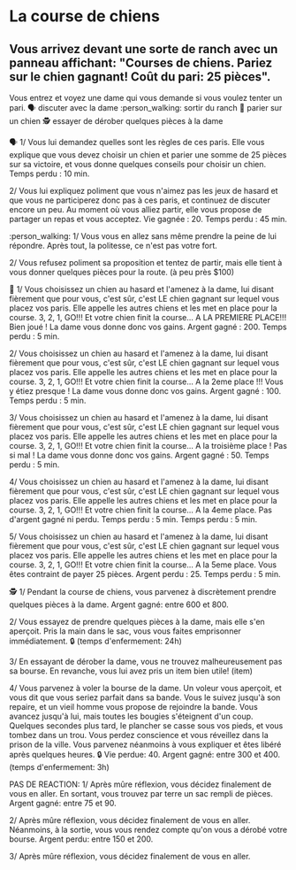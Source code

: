# La course de chiens
## Vous arrivez devant une sorte de ranch avec un panneau affichant: "Courses de chiens. Pariez sur le chien gagnant! Coût du pari: 25 pièces".
Vous entrez et voyez une dame qui vous demande si vous voulez tenter un pari.
:speaking_head: discuter avec la dame
:person_walking: sortir du ranch
:game_die: parier sur un chien
:detective: essayer de dérober quelques pièces à la dame

:speaking_head:
1/ Vous lui demandez quelles sont les règles de ces paris. Elle vous explique que vous devez choisir un chien et parier une somme de 25 pièces sur sa victoire, et vous donne quelques conseils pour choisir un chien. Temps perdu : 10 min.

2/ Vous lui expliquez poliment que vous n'aimez pas les jeux de hasard et que vous ne participerez donc pas à ces paris, et continuez de discuter encore un peu. Au moment où vous alliez partir, elle vous propose de partager un repas et vous acceptez. Vie gagnée : 20. Temps perdu : 45 min.

:person_walking:
1/ Vous vous en allez sans même prendre la peine de lui répondre. Après tout, la politesse, ce n'est pas votre fort.

2/ Vous refusez poliment sa proposition et tentez de partir, mais elle tient à vous donner quelques pièces pour la route. (à peu près $100)

:game_die: 
1/ Vous choisissez un chien au hasard et l'amenez à la dame, lui disant fièrement que pour vous, c'est sûr, c'est LE chien gagnant sur lequel vous placez vos paris. Elle appelle les autres chiens et les met en place pour la course. 3, 2, 1, GO!!! Et votre chien finit la course... A LA PREMIERE PLACE!!! Bien joué ! La dame vous donne donc vos gains. Argent gagné : 200. Temps perdu : 5 min.

2/ Vous choisissez un chien au hasard et l'amenez à la dame, lui disant fièrement que pour vous, c'est sûr, c'est LE chien gagnant sur lequel vous placez vos paris. Elle appelle les autres chiens et les met en place pour la course. 3, 2, 1, GO!!! Et votre chien finit la course... A la 2eme place !!! Vous y étiez presque ! La dame vous donne donc vos gains. Argent gagné : 100. Temps perdu : 5 min.

3/ Vous choisissez un chien au hasard et l'amenez à la dame, lui disant fièrement que pour vous, c'est sûr, c'est LE chien gagnant sur lequel vous placez vos paris. Elle appelle les autres chiens et les met en place pour la course. 3, 2, 1, GO!!! Et votre chien finit la course... A la troisième place ! Pas si mal ! La dame vous donne donc vos gains. Argent gagné : 50. Temps perdu : 5 min.

4/ Vous choisissez un chien au hasard et l'amenez à la dame, lui disant fièrement que pour vous, c'est sûr, c'est LE chien gagnant sur lequel vous placez vos paris. Elle appelle les autres chiens et les met en place pour la course. 3, 2, 1, GO!!! Et votre chien finit la course... A la 4eme place. Pas d'argent gagné ni perdu. Temps perdu : 5 min. Temps perdu : 5 min.

5/ Vous choisissez un chien au hasard et l'amenez à la dame, lui disant fièrement que pour vous, c'est sûr, c'est LE chien gagnant sur lequel vous placez vos paris. Elle appelle les autres chiens et les met en place pour la course. 3, 2, 1, GO!!! Et votre chien finit la course... A la 5eme place. Vous êtes contraint de payer 25 pièces. Argent perdu : 25. Temps perdu : 5 min.

:detective:
1/ Pendant la course de chiens, vous parvenez à discrètement prendre quelques pièces à la dame. Argent gagné: entre 600 et 800.

2/ Vous essayez de prendre quelques pièces à la dame, mais elle s'en aperçoit. Pris la main dans le sac, vous vous faites emprisonner immédiatement. :lock: (temps d'enfermement: 24h)

3/ En essayant de dérober la dame, vous ne trouvez malheureusement pas sa bourse. En revanche, vous lui avez pris un item bien utile! (item)

4/ Vous parvenez à voler la bourse de la dame. Un voleur vous aperçoit, et vous dit que vous seriez parfait dans sa bande. Vous le suivez jusqu'à son repaire, et un vieil homme vous propose de rejoindre la bande. Vous avancez jusqu'à lui, mais toutes les bougies s'éteignent d'un coup. Quelques secondes plus tard, le plancher se casse sous vos pieds, et vous tombez dans un trou. Vous perdez conscience et vous réveillez dans la prison de la ville. Vous parvenez néanmoins à vous expliquer et êtes libéré après quelques heures. :lock: Vie perdue: 40. Argent gagné: entre 300 et 400. (temps d'enfermement: 3h)

PAS DE REACTION:
1/ Après mûre réflexion, vous décidez finalement de vous en aller. En sortant, vous trouvez par terre un sac rempli de pièces. Argent gagné: entre 75 et 90.

2/ Après mûre réflexion, vous décidez finalement de vous en aller. Néanmoins, à la sortie, vous vous rendez compte qu'on vous a dérobé votre bourse. Argent perdu: entre 150 et 200.

3/ Après mûre réflexion, vous décidez finalement de vous en aller.
